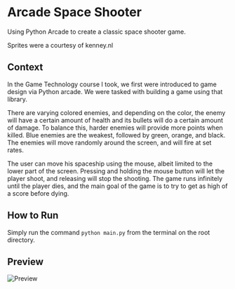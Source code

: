 # Arcade Space Shooter
Using Python Arcade to create a classic space shooter game. 

Sprites were a courtesy of kenney.nl

## Context
In the Game Technology course I took, we first were introduced to game design via Python arcade. We were tasked with building a game using that library.

There are varying colored enemies, and depending on the color, the enemy will have a certain amount of health and its bullets will do a certain amount of damage. To balance this, harder enemies will provide more points when killed. Blue enemies are the weakest, followed by green, orange, and black. The enemies will move randomly around the screen, and will fire at set rates.

The user can move his spaceship using the mouse, albeit limited to the lower part of the screen. Pressing and holding the mouse button will let the player shoot, and releasing will stop the shooting. The game runs infinitely until the player dies, and the main goal of the game is to try to get as high of a score before dying.

## How to Run
Simply run the command `python main.py` from the terminal on the root directory.

## Preview
![Preview](https://i.imgur.com/Pz6Dl7X.gif)
